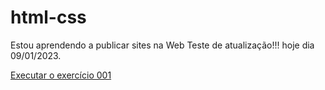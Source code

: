 # html-css
Estou aprendendo a publicar sites na Web 
Teste de atualização!!! hoje dia 09/01/2023.

<a href="https://luizsoares17.github.io/html-css/exercicios/ex001/index.html">Executar o exercício 001